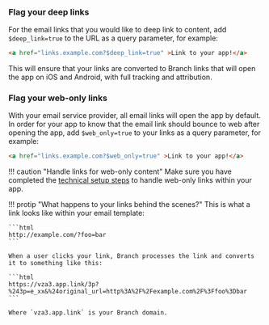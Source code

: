 ### Flag your deep links

For the email links that you would like to deep link to content, add `$deep_link=true` to the URL as a query parameter, for example:

```html
<a href="links.example.com?$deep_link=true" >Link to your app!</a>
```

This will ensure that your links are converted to Branch links that will open the app on iOS and Android, with full tracking and attribution.

### Flag your web-only links

With your email service provider, all email links will open the app by default. In order for your app to know that the email link should bounce to web after opening the app, add `$web_only=true` to your links as a query parameter, for example:

```html
<a href="links.example.com?$web_only=true" >Link to your app!</a>
```

!!! caution "Handle links for web-only content"
    Make sure you have completed the [technical setup steps](#handle-links-for-web-only-content) to handle web-only links within your app.

!!! protip "What happens to your links behind the scenes?"
    This is what a link looks like within your email template:

    ```html
    http://example.com/?foo=bar
    ```

    When a user clicks your link, Branch processes the link and converts it to something like this:

    ```html
    https://vza3.app.link/3p?%243p=e_xx&%24original_url=http%3A%2F%2Fexample.com%2F%3Ffoo%3Dbar
    ```

    Where `vza3.app.link` is your Branch domain.
